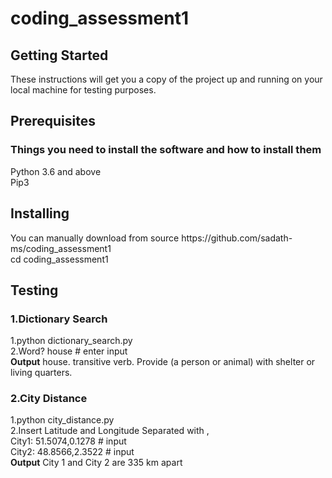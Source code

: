 # coding_assessment1

<h2>Getting Started</h2>
<p>These instructions will get you a copy of the project up and running on your local machine for testing purposes.</p>

<h2>Prerequisites</h2>
<h3> Things you need to install the software and how to install them </h3>
<p>
  Python 3.6 and above
  <br>
  Pip3
</p>
<h2>Installing</h2>
<p>You can manually download from source https://github.com/sadath-ms/coding_assessment1 <br>
  cd coding_assessment1
</p>

<h2>Testing</h2>

<h3>1.Dictionary Search</h3>
    <p>
      1.python dictionary_search.py 
      <br>
      2.Word?  house # enter input
      <br>
      <b>Output</b> house. transitive verb. Provide (a person or animal) with shelter or living quarters.
    </p>


<h3>2.City Distance</h3>
    <p>
      1.python city_distance.py  
      <br>
      2.Insert Latitude and Longitude Separated with ,
          <br>
          City1: 51.5074,0.1278  # input
          <br>
          City2: 48.8566,2.3522  # input
      <br>
      <b>Output</b> City 1 and City 2 are 335 km apart
    </p>

